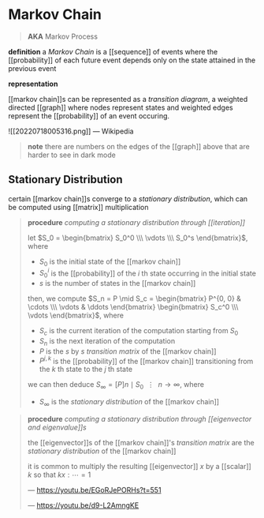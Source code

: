 # Markov Chain

> **AKA** Markov Process

**definition** a _Markov Chain_ is a [[sequence]] of events where the [[probability]] of each future event depends only on the state attained in the previous event

**representation**

[[markov chain]]s can be represented as a _transition diagram_, a weighted directed [[graph]] where nodes represent states and weighted edges represent the [[probability]] of an event occuring.

![[20220718005316.png]] &mdash; Wikipedia

> **note** there are numbers on the edges of the [[graph]] above that are harder to see in dark mode

## Stationary Distribution

certain [[markov chain]]s converge to a _stationary distribution_, which can be computed using [[matrix]] multiplication

> **procedure** _computing a stationary distribution through [[iteration]]_
>
> let $S_0 = \begin{bmatrix} S_0^0 \\\ \vdots \\\ S_0^s \end{bmatrix}$, where
>
> - $S_0$ is the initial state of the [[markov chain]]
> - $S_0^i$ is the [[probability]] of the $i$ th state occurring in the initial state
> - $s$ is the number of states in the [[markov chain]]
>
> then, we compute $S_n = P \mid S_c = \begin{bmatrix} P^{0, 0} & \cdots \\\ \vdots & \ddots \end{bmatrix} \begin{bmatrix} S_c^0 \\\ \vdots \end{bmatrix}$, where
>
> - $S_c$ is the current iteration of the computation starting from $S_0$
> - $S_n$ is the next iteration of the computation
> - $P$ is the $s$ by $s$ _transition matrix_ of the [[markov chain]]
> - $P^{j, k}$ is the [[probability]] of the [[markov chain]] transitioning from the $k$ th state to the $j$ th state
>
> we can then deduce $S_\infty = [P]n \mid S_0\ \ \vdots\ \ n \rightarrow \infty$, where
>
> - $S_\infty$ is the _stationary distribution_ of the [[markov chain]]

> **procedure** _computing a stationary distribution through [[eigenvector and eigenvalue]]s_
>
> the [[eigenvector]]s of the [[markov chain]]'s _transition matrix_ are the _stationary distribution_ of the [[markov chain]]
>
> it is common to multiply the resulting [[eigenvector]] $x$ by a [[scalar]] $k$ so that $kx : \cdots = 1$
>
> &mdash; <https://youtu.be/EGoRJePORHs?t=551>
>
> &mdash; <https://youtu.be/d9-L2AmngKE>

